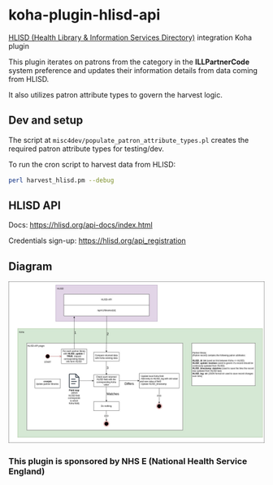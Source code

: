 # koha-plugin-hlisd-api
[HLISD (Health Library & Information Services Directory)](https://hlisd.org/) integration Koha plugin

This plugin iterates on patrons from the category in the **ILLPartnerCode** system preference and updates their information details from data coming from HLISD.

It also utilizes patron attribute types to govern the harvest logic.

## Dev and setup

The script at `misc4dev/populate_patron_attribute_types.pl` creates the required patron attribute types for testing/dev.

To run the cron script to harvest data from HLISD:

```bash
perl harvest_hlisd.pm --debug
```

## HLISD API
Docs: https://hlisd.org/api-docs/index.html

Credentials sign-up: https://hlisd.org/api_registration

## Diagram
![HLISD](https://github.com/PTFS-Europe/koha-plugin-hlisd-api/blob/main/HLISD.jpg?raw=true)

### This plugin is sponsored by NHS E (National Health Service England)
